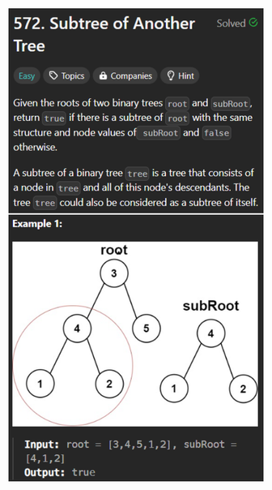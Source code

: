 <img width="565" alt="topic" src="./desc_subtree_of_another_tree.png">
<img width="565" alt="topic" src="./example_subtree_of_another_tree.png">
